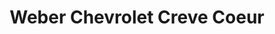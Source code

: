 ---
title: "Weber Chevrolet Creve Coeur"
url: /creve-coeur/weber-chevrolet-creve-coeur/
shop: car
---